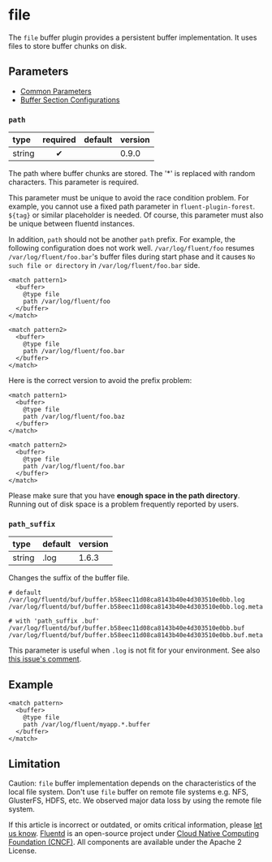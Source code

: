 # file

The `file` buffer plugin provides a persistent buffer implementation. It uses files to store buffer chunks on disk.

## Parameters

* [Common Parameters](../configuration/plugin-common-parameters.md)
* [Buffer Section Configurations](../configuration/buffer-section.md)

### `path`

| type | required | default | version |
| :--- | :---: | :--- | :--- |
| string | ✔ |  | 0.9.0 |

The path where buffer chunks are stored. The '\*' is replaced with random characters. This parameter is required.

This parameter must be unique to avoid the race condition problem. For example, you cannot use a fixed path parameter in `fluent-plugin-forest`. `${tag}` or similar placeholder is needed. Of course, this parameter must also be unique between fluentd instances.

In addition, `path` should not be another `path` prefix. For example, the following configuration does not work well. `/var/log/fluent/foo` resumes `/var/log/fluent/foo.bar`'s buffer files during start phase and it causes `No such file or directory` in `/var/log/fluent/foo.bar` side.

```text
<match pattern1>
  <buffer>
    @type file
    path /var/log/fluent/foo
  </buffer>
</match>

<match pattern2>
  <buffer>
    @type file
    path /var/log/fluent/foo.bar
  </buffer>
</match>
```

Here is the correct version to avoid the prefix problem:

```text
<match pattern1>
  <buffer>
    @type file
    path /var/log/fluent/foo.baz
  </buffer>
</match>

<match pattern2>
  <buffer>
    @type file
    path /var/log/fluent/foo.bar
  </buffer>
</match>
```

Please make sure that you have **enough space in the path directory**. Running out of disk space is a problem frequently reported by users.

### `path_suffix`

| type | default | version |
| :--- | :--- | :--- |
| string | .log | 1.6.3 |

Changes the suffix of the buffer file.

```text
# default 
/var/log/fluentd/buf/buffer.b58eec11d08ca8143b40e4d303510e0bb.log
/var/log/fluentd/buf/buffer.b58eec11d08ca8143b40e4d303510e0bb.log.meta

# with 'path_suffix .buf'
/var/log/fluentd/buf/buffer.b58eec11d08ca8143b40e4d303510e0bb.buf
/var/log/fluentd/buf/buffer.b58eec11d08ca8143b40e4d303510e0bb.buf.meta
```

This parameter is useful when `.log` is not fit for your environment. See also [this issue's comment](https://github.com/fluent/fluentd/issues/2236#issuecomment-514733974).

## Example

```text
<match pattern>
  <buffer>
    @type file
    path /var/log/fluent/myapp.*.buffer
  </buffer>
</match>
```

## Limitation

Caution: `file` buffer implementation depends on the characteristics of the local file system. Don't use `file` buffer on remote file systems e.g. NFS, GlusterFS, HDFS, etc. We observed major data loss by using the remote file system.

If this article is incorrect or outdated, or omits critical information, please [let us know](https://github.com/fluent/fluentd-docs-gitbook/issues?state=open). [Fluentd](http://www.fluentd.org/) is an open-source project under [Cloud Native Computing Foundation \(CNCF\)](https://cncf.io/). All components are available under the Apache 2 License.

